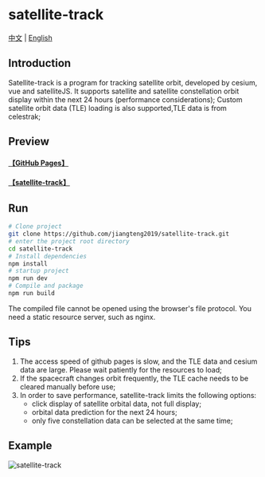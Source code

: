 # satellite-track
[中文](https://github.com/jiangteng2019/satellite-track#readme) | [English](https://github.com/jiangteng2019/satellite-track/blob/master/README.en.md)

## Introduction

Satellite-track is a program for tracking satellite orbit, developed by cesium, vue and satelliteJS. It supports satellite and satellite constellation orbit display within the next 24 hours (performance considerations); Custom satellite orbit data (TLE) loading is also supported,TLE data is from celestrak;

## Preview
#### [【GitHub Pages】](https://jiangteng2019.github.io/satellite-track/)
#### [【satellite-track】](http://120.48.134.120:10181/satellite-track/)

## Run
```sh
# Clone project
git clone https://github.com/jiangteng2019/satellite-track.git
# enter the project root directory
cd satellite-track
# Install dependencies
npm install
# startup project
npm run dev
# Compile and package
npm run build
```
The compiled file cannot be opened using the browser's file protocol. You need a static resource server, such as nginx.

## Tips
1. The access speed of github pages is slow, and the TLE data and cesium data are large. Please wait patiently for the resources to load;
1. If the spacecraft changes orbit frequently, the TLE cache needs to be cleared manually before use;
1. In order to save performance, satellite-track limits the following options: 
    - click display of satellite orbital data, not full display;
    - orbital data prediction for the next 24 hours;
    - only five constellation data can be selected at the same time;

## Example
![satellite-track](https://img2023.cnblogs.com/blog/1038573/202303/1038573-20230317144305572-182523586.jpg)